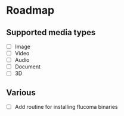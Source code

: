 # Roadmap

## Supported media types
- [ ] Image
- [ ] Video
- [ ] Audio
- [ ] Document
- [ ] 3D

## Various
- [ ] Add routine for installing flucoma binaries